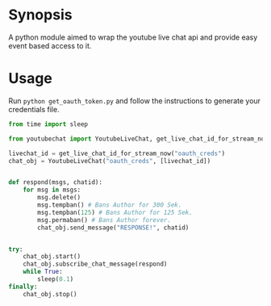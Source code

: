 # Synopsis

A python module aimed to wrap the youtube live chat api and provide easy event based access to it.

# Usage

Run `python get_oauth_token.py` and follow the instructions to generate your credentials file.

```python
from time import sleep

from youtubechat import YoutubeLiveChat, get_live_chat_id_for_stream_now

livechat_id = get_live_chat_id_for_stream_now("oauth_creds")
chat_obj = YoutubeLiveChat("oauth_creds", [livechat_id])


def respond(msgs, chatid):
    for msg in msgs:
        msg.delete()
        msg.tempban() # Bans Author for 300 Sek.
        msg.tempban(125) # Bans Author for 125 Sek.
        msg.permaban() # Bans Author forever.
        chat_obj.send_message("RESPONSE!", chatid)


try:
    chat_obj.start()
    chat_obj.subscribe_chat_message(respond)
    while True:
        sleep(0.1)
finally:
    chat_obj.stop()
```

